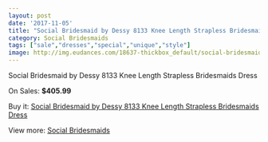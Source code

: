 ```yaml
---
layout: post
date: '2017-11-05'
title: "Social Bridesmaid by Dessy 8133 Knee Length Strapless Bridesmaids Dress"
category: Social Bridesmaids
tags: ["sale","dresses","special","unique","style"]
image: http://img.eudances.com/18637-thickbox_default/social-bridesmaid-by-dessy-8133-knee-length-strapless-bridesmaids-dress.jpg
---
```

Social Bridesmaid by Dessy 8133 Knee Length Strapless Bridesmaids Dress

On Sales: **$405.99**
<a href="https://www.eudances.com/en/social-bridesmaids/5535-social-bridesmaid-by-dessy-8133-knee-length-strapless-bridesmaids-dress.html"><amp-img layout="responsive" width="600" height="600" src="//img.eudances.com/18637-thickbox_default/social-bridesmaid-by-dessy-8133-knee-length-strapless-bridesmaids-dress.jpg" alt="Social Bridesmaid by Dessy 8133 Knee Length Strapless Bridesmaids Dress 0" /></a>
<a href="https://www.eudances.com/en/social-bridesmaids/5535-social-bridesmaid-by-dessy-8133-knee-length-strapless-bridesmaids-dress.html"><amp-img layout="responsive" width="600" height="600" src="//img.eudances.com/18638-thickbox_default/social-bridesmaid-by-dessy-8133-knee-length-strapless-bridesmaids-dress.jpg" alt="Social Bridesmaid by Dessy 8133 Knee Length Strapless Bridesmaids Dress 1" /></a>

Buy it: [Social Bridesmaid by Dessy 8133 Knee Length Strapless Bridesmaids Dress](https://www.eudances.com/en/social-bridesmaids/5535-social-bridesmaid-by-dessy-8133-knee-length-strapless-bridesmaids-dress.html "Social Bridesmaid by Dessy 8133 Knee Length Strapless Bridesmaids Dress")

View more: [Social Bridesmaids](https://www.eudances.com/en/66-Social-Bridesmaids "Social Bridesmaids")